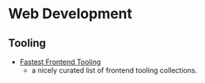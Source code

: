 # Web Development


## Tooling

- [Fastest Frontend Tooling](https://cpojer.net/posts/fastest-frontend-tooling-in-2022)
  - a nicely curated list of frontend tooling collections.
